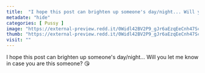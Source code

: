 ```yaml
---
title:  "I hope this post can brighten up someone's day/night... Will you let me know in case you are this someone? 😘"
metadate: "hide"
categories: [ Pussy ]
image: "https://external-preview.redd.it/0Widl42BV2P9_gJr6aEzqEeCnh47Sc2DlrN3nLD8RSs.jpg?auto=webp&s=b70b37e2fab6424b2e70117d4ea9dba8fa942518"
thumb: "https://external-preview.redd.it/0Widl42BV2P9_gJr6aEzqEeCnh47Sc2DlrN3nLD8RSs.jpg?width=1080&crop=smart&auto=webp&s=197cdd0a55d01477af20511c454f3dc707b0c6a3"
visit: ""
---
```

I hope this post can brighten up someone's day/night... Will you let me know in case you are this someone? 😘
